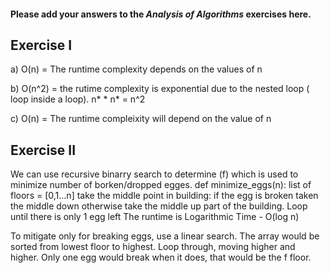 #### Please add your answers to the ***Analysis of  Algorithms*** exercises here.

## Exercise I

a) O(n) = The runtime complexity depends on the values of n


b) O(n^2) = the rutime complexity  is exponential due to the nested loop ( loop inside a loop). n* * n* = n^2


c) O(n) = The runtime compleixity will depend on the value of n

## Exercise II
We can use recursive binarry search to determine (f) which is used to minimize number of borken/dropped egges.
def minimize_eggs(n):
    list of floors = [0,1...n]
take the middle point in building: if the egg is broken taken the middle down otherwise take the middle up part of the building.
Loop until there is only 1 egg left
The runtime is Logarithmic Time -  O(log n)

To mitigate only for breaking eggs, use a linear search. The array would be sorted from lowest floor to highest. Loop through, moving higher and higher. Only one egg would break when it does, that would be the f floor.
